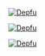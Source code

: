 [![Depfu](https://badges.depfu.com/badges/56870798a59eff717ff60bc775ca6a33/overview.svg)](https://github.com/mariuszkrzaczkowski/licenses/tree/main/yfp3?project_id=40055)

[![Depfu](https://badges.depfu.com/badges/56870798a59eff717ff60bc775ca6a33/overview.svg)](https://github.com/mariuszkrzaczkowski/licenses/tree/main/yfcr?project_id=40054)

[![Depfu](https://badges.depfu.com/badges/56870798a59eff717ff60bc775ca6a33/overview.svg)](https://github.com/mariuszkrzaczkowski/licenses/tree/main/yfcr?project_id=40056)
